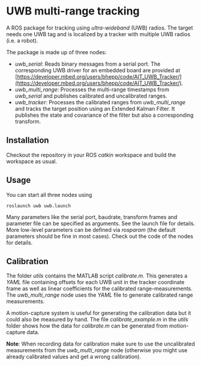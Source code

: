 # UWB multi-range tracking

A ROS package for tracking using _ultra-wideband_ (UWB) radios. The target needs one UWB tag and is localized by a tracker with multiple UWB radios (i.e. a robot).

The package is made up of three nodes:
- _uwb_serial_: Reads binary messages from a serial port. The corresponding UWB driver for an embedded board are provided at [https://developer.mbed.org/users/bhepp/code/AIT_UWB_Tracker/](https://developer.mbed.org/users/bhepp/code/AIT_UWB_Tracker/).
- _uwb_multi_range_: Processes the multi-range timestamps from _uwb_serial_ and publishes calibrated and uncalibrated ranges.
- _uwb_tracker_: Processes the calibrated ranges from _uwb_multi_range_ and tracks the target position using an Extended Kalman Filter. It publishes the state and covariance of the filter but also a corresponding transform.

## Installation

Checkout the repository in your ROS _catkin_ workspace and build the workspace as usual.

## Usage

You can start all three nodes using
```
roslaunch uwb uwb.launch
```

Many parameters like the serial port, baudrate, transform frames and parameter file can be specified as arguments. See the launch file for details.
More low-level parameters can be defined via _rosparam_ (the default parameters should be fine in most cases). Check out the code of the nodes for details.

## Calibration

The folder _utils_ contains the MATLAB script _calibrate.m_. This generates a _YAML_ file containing offsets for each UWB unit in the tracker coordinate frame as well as linear coefficients for the calibrated range-measurements. The _uwb_multi_range_ node uses the _YAML_ file to generate calibrated range measurements.

A motion-capture system is useful for generating the calibration data but it could also be
measured by hand. The file _calibrate_example.m_ in the _utils_ folder shows how the data for _calibrate.m_ can be generated from motion-capture data.

__Note__: When recording data for calibration make sure to use the uncalibrated measurements from the _uwb_multi_range_ node (otherwise you might use already calibrated values and get a wrong calibration).
